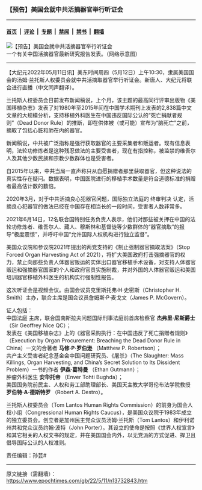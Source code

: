 ### 【预告】美国会就中共活摘器官举行听证会

---

#### [首页](../../../..?n13732843) &nbsp;|&nbsp; [评论](../../../../../epoch-comment?n13732843) &nbsp;|&nbsp; [专题](../../../../../epoch-special?n13732843) &nbsp;|&nbsp; [禁闻](../../../../../epoch-news?n13732843) &nbsp;|&nbsp; [禁书](../../../../../books?n13732843) &nbsp;|&nbsp; [翻墙](https://github.com/gfw-breaker/nogfw/blob/master/README.md?n13732843)


<div><img alt="【预告】美国会就中共活摘器官举行听证会" class="attachment-djy_600_400 size-djy_600_400 wp-post-image" src="https://i.epochtimes.com/assets/uploads/2022/04/id13703058-da501f942f539a655976cb95914f1df1-600x400.jpg"/>
<div class="caption">
 一个有关中国活摘器官最新研究报告发表。（网络示意图）
</div></div><hr/><div class="post_content" id="artbody" itemprop="articleBody">
 <!-- article content begin -->
 <p>
  【大纪元2022年05月11日讯】美东时间周四（5月12日）上午10:30，隶属美国国会的汤姆‧兰托斯人权委员会就中共活摘取器官举行听证会。新唐人、大纪元将联合进行直播（中文同声翻译）。
 </p>
 <p>
  兰托斯人权委员会日前发布新闻稿说，上个月，该主题的最高同行评审出版物《美国移植杂志》发表了对1980年至2015年间在中国学术期刊上发表的2,838篇中文文章的大规模分析，支持移植外科医生在中国违反国际公认的“死亡捐献者规则”（Dead Donor Rule）的推断，即在供体被（或可能）宣布为“脑死亡”之前，摘取了包括心脏和肺在内的器官。
 </p>
 <p>
  新闻稿说，中共被广泛指称是强行获取器官的主要采集者和贩运者。现有信息表明，法轮功修炼者是这种残忍做法的主要受害者，现在有指控称，被监禁的维吾尔人及其他少数民族和宗教少数群体也是受害者。
 </p>
 <p>
  自2015年以来，中共当局一直声称只从自愿捐赠者那里获取器官，但这种说法的真实性存在疑问。数据表明，中国医院进行的移植手术数量是符合道德标准的捐赠者最高估计数的数倍。
 </p>
 <p>
  2020年3月，对于中共活摘良心犯器官问题，国际独立法庭的
  <ok href="https://chinatribunal.com/">
   终审判决
  </ok>
  认定，活摘良心犯器官的做法已经在中国存在相当长的一段时间，受害者人数非常多。
 </p>
 <p>
  2021年6月14日，12名联合国特别任务负责人表示，他们对那些被关押在中国的法轮功修炼者、维吾尔人、藏人、穆斯林和基督徒等少数群体的“器官摘取”的报导“极度震惊”，并呼吁中国“允许国际人权机构进行独立监督”。
 </p>
 <p>
  美国众议院和参议院2021年提出的两党支持的《制止强制器官摘取法案》（Stop Forced Organ Harvesting Act of 2021），将扩大美国政府打击强摘器官的权力，禁止向那些负责人体器官贩运的实体出口器官移植手术设备，对支持人体器官贩运和强摘器官国家的个人和政府官员实施制裁，并对外国的人体器官贩运和美国培训器官移植外科医生的机构实行强制性报告。
 </p>
 <p>
  这次听证会是视频会议。由国会议员克里斯托弗‧H‧史密斯（Christopher H. Smith）主办，联合主席是国会议员詹姆斯‧P‧麦戈文（James P. McGovern）。
 </p>
 <p>
  证人包括：
  <br/>
  <ok href="https://chinatribunal.com/">
   中国法庭
  </ok>
  主席，联合国南斯拉夫问题国际刑事法庭前首席检察官
  <strong>
   杰弗里‧尼斯爵士
  </strong>
  （Sir Geoffrey Nice QC）；
  <br/>
  发表在《美国移植杂志》上的《器官采购执行：在中国违反了死亡捐赠者规则》（Execution by Organ Procurement: Breaching the Dead Donor Rule in China）一文的合著者
  <strong>
   马修‧P‧罗伯逊
  </strong>
  （Matthew P. Robertson）；
  <br/>
  共产主义受害者纪念基金会中国问题研究员、《屠杀》（The Slaughter: Mass Killings, Organ Harvesting, and China’s Secret Solution to Its Dissident Problem）一书的作者
  <strong>
   伊森‧葛特曼
  </strong>
  （Ethan Gutmann）；
  <br/>
  肿瘤外科医生
  <strong>
   安华托帝
  </strong>
  （Enver Tohti Bughda）；
  <br/>
  美国国务院前民主、人权和劳工部助理部长、美国天主教大学哥伦布法学院教授
  <strong>
   罗伯特‧A‧德斯特罗
  </strong>
  （Robert A. Destro）。
 </p>
 <p>
  兰托斯人权委员会（Tom Lantos Human Rights Commission）的前身为国会人权小组（Congressional Human Rights Caucus），是美国众议院于1983年成立的独立委员会。创立者是加州民主党众议员汤姆‧兰托斯（Tom Lantos）和伊利诺州共和党众议员约翰‧波特（John Porter）。其设立的使命是按照《世界人权宣言》和其它相关的人权文书的规定，并在美国国会内外，以无党派的方式促进、捍卫且倡导国际公认的人权准则。
 </p>
 <p>
  责任编辑：孙芸#
 </p>
 <!-- article content end -->
 <div id="below_article_ad">
 </div>
</div>


---

原文链接（需翻墙）：https://www.epochtimes.com/gb/22/5/11/n13732843.htm